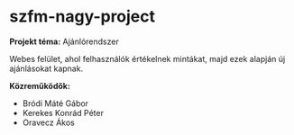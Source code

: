 # szfm-nagy-project

__Projekt téma:__ Ajánlórendszer

Webes felület, ahol felhasználók értékelnek mintákat, majd ezek alapján új ajánlásokat kapnak.

__Közreműködők:__
 - Bródi Máté Gábor
 - Kerekes Konrád Péter
 - Oravecz Ákos
